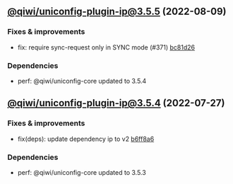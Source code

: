 ## [@qiwi/uniconfig-plugin-ip@3.5.5](https://github.com/qiwi/uniconfig/compare/2022.7.27-qiwi.uniconfig-plugin-ip.3.5.4-f0...2022.8.9-qiwi.uniconfig-plugin-ip.3.5.5-f0) (2022-08-09)

### Fixes & improvements
* fix: require sync-request only in SYNC mode (#371) [bc81d26](https://github.com/qiwi/uniconfig/commit/bc81d261273ce3976f71db5e7e6dcea3584ad483)

### Dependencies
* perf: @qiwi/uniconfig-core updated to 3.5.4

## [@qiwi/uniconfig-plugin-ip@3.5.4](https://github.com/qiwi/uniconfig/compare/@qiwi/uniconfig-plugin-ip@3.5.3...2022.7.27-qiwi.uniconfig-plugin-ip.3.5.4-f0) (2022-07-27)

### Fixes & improvements
* fix(deps): update dependency ip to v2 [b6ff8a6](https://github.com/qiwi/uniconfig/commit/b6ff8a6ddf585794425a466abe5fab6d1cb69ed4)

### Dependencies
* perf: @qiwi/uniconfig-core updated to 3.5.3
